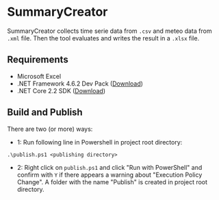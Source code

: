 # SummaryCreator

SummaryCreator collects time serie data from `.csv` and meteo data from `.xml` file. Then the tool evaluates and writes the result in a `.xlsx` file.

## Requirements

- Microsoft Excel
- .NET Framework 4.6.2 Dev Pack ([Download](https://dotnet.microsoft.com/download/dotnet-framework/net462))
- .NET Core 2.2 SDK ([Download](https://dotnet.microsoft.com/download))

## Build and Publish

There are two (or more) ways:

- 1: Run following line in Powershell in project root directory:

`.\publish.ps1 <publishing directory>`

- 2: Right click on `publish.ps1` and click "Run with PowerShell" and confirm with `Y` if there appears a warning about "Execution Policy Change". A folder with the name "Publish" is created in project root directory.